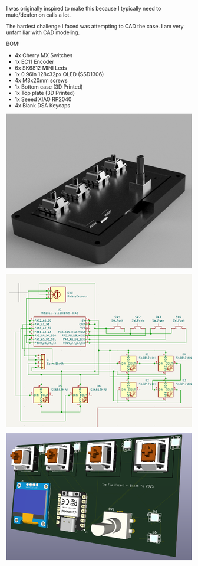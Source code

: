 I was originally inspired to make this because I typically need to mute/deafen on calls a lot.

The hardest challenge I faced was attempting to CAD the case. I am very unfamiliar with CAD modeling.

BOM:
- 4x Cherry MX Switches
- 1x EC11 Encoder
- 6x SK6812 MINI Leds
- 1x 0.96in 128x32px OLED (SSD1306)
- 4x M3x20mm screws
- 1x Bottom case (3D Printed)
- 1x Top plate (3D Printed)
- 1x Seeed XIAO RP2040
- 4x Blank DSA Keycaps

![Render](./render.png)

![Schematic](./fire-hazard-schematic.png)

![PCB](./fire-hazard-pcb.png)
